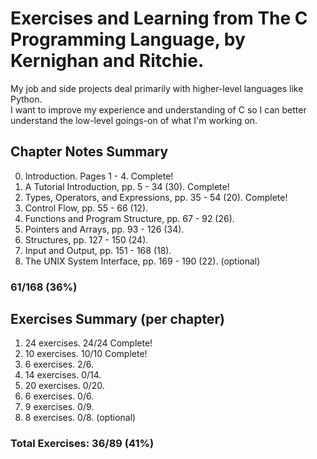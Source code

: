 # Exercises and Learning from The C Programming Language, by Kernighan and Ritchie.

My job and side projects deal primarily with higher-level languages like Python.  
I want to improve my experience and understanding of C so I can better understand the low-level goings-on of what I'm working on.


## Chapter Notes Summary
0. Introduction. Pages 1 - 4. Complete!
1. A Tutorial Introduction, pp. 5 - 34 (30). Complete!
2. Types, Operators, and Expressions, pp. 35 - 54 (20). Complete!
3. Control Flow, pp. 55 - 66 (12).
4. Functions and Program Structure, pp. 67 - 92 (26).
5. Pointers and Arrays, pp. 93 - 126 (34).
6. Structures, pp. 127 - 150 (24).
7. Input and Output, pp. 151 - 168 (18).
8. The UNIX System Interface, pp. 169 - 190 (22). (optional)

### 61/168 (36%)

## Exercises Summary (per chapter)
1. 24 exercises. 24/24 Complete!
2. 10 exercises. 10/10 Complete!
3. 6 exercises. 2/6.
4. 14 exercises. 0/14.
5. 20 exercises. 0/20.
6. 6 exercises. 0/6.
7. 9 exercises. 0/9.
8. 8 exercises. 0/8. (optional)

### Total Exercises: 36/89 (41%)

